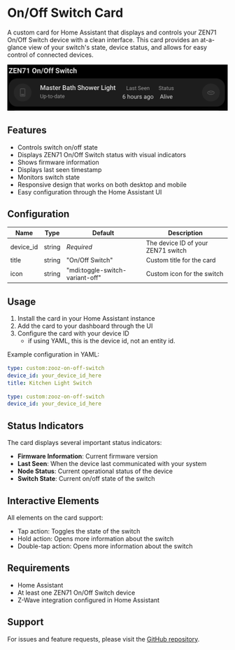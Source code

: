 # On/Off Switch Card

A custom card for Home Assistant that displays and controls your ZEN71 On/Off Switch device with a clean interface. This card provides an at-a-glance view of your switch's state, device status, and allows for easy control of connected devices.

![card](../assets/cards/info/on-off-switch/card.png)

## Features

- Controls switch on/off state
- Displays ZEN71 On/Off Switch status with visual indicators
- Shows firmware information
- Displays last seen timestamp
- Monitors switch state
- Responsive design that works on both desktop and mobile
- Easy configuration through the Home Assistant UI

## Configuration

| Name      | Type   | Default                         | Description                        |
| --------- | ------ | ------------------------------- | ---------------------------------- |
| device_id | string | _Required_                      | The device ID of your ZEN71 switch |
| title     | string | "On/Off Switch"                 | Custom title for the card          |
| icon      | string | "mdi:toggle-switch-variant-off" | Custom icon for the switch         |

## Usage

1. Install the card in your Home Assistant instance
2. Add the card to your dashboard through the UI
3. Configure the card with your device ID
   - if using YAML, this is the device id, not an entity id.

Example configuration in YAML:

```yaml
type: custom:zooz-on-off-switch
device_id: your_device_id_here
title: Kitchen Light Switch
```

```yaml
type: custom:zooz-on-off-switch
device_id: your_device_id_here
```

## Status Indicators

The card displays several important status indicators:

- **Firmware Information**: Current firmware version
- **Last Seen**: When the device last communicated with your system
- **Node Status**: Current operational status of the device
- **Switch State**: Current on/off state of the switch

## Interactive Elements

All elements on the card support:

- Tap action: Toggles the state of the switch
- Hold action: Opens more information about the switch
- Double-tap action: Opens more information about the switch

## Requirements

- Home Assistant
- At least one ZEN71 On/Off Switch device
- Z-Wave integration configured in Home Assistant

## Support

For issues and feature requests, please visit the [GitHub repository](https://github.com/homeassistant-extras/zooz-card-set).
